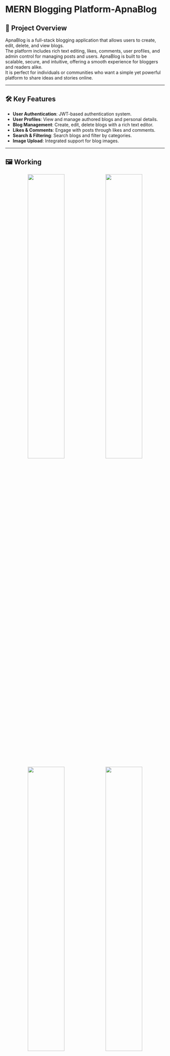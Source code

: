 # **MERN Blogging Platform-ApnaBlog**

## 📄 Project Overview
ApnaBlog is a full-stack blogging application that allows users to create, edit, delete, and view blogs.  
The platform includes rich text editing, likes, comments, user profiles, and admin control for managing posts and users.
ApnaBlog is built to be scalable, secure, and intuitive, offering a smooth experience for bloggers and readers alike.  
It is perfect for individuals or communities who want a simple yet powerful platform to share ideas and stories online.

---

## **🛠 Key Features**

- **User Authentication**: JWT-based authentication system.  
- **User Profiles**: View and manage authored blogs and personal details.  
- **Blog Management**: Create, edit, delete blogs with a rich text editor.  
- **Likes & Comments**: Engage with posts through likes and comments.  
- **Search & Filtering**: Search blogs and filter by categories.  
- **Image Upload**: Integrated support for blog images.

---
## 🖼 Working

<div align="center">
  <img src="https://github.com/user-attachments/assets/82d088d3-db22-4c52-af11-8eeb85604e9b" width="48%">
  <img src="https://github.com/user-attachments/assets/3ab9cd86-a8d4-43f6-895c-d01ba28d63af" width="48%">
</div>

<div align="center">
  <img src="https://github.com/user-attachments/assets/f109ff82-95dd-47ac-85bc-b06377563372" width="48%">
  <img src="https://github.com/user-attachments/assets/d58582b5-6181-456c-acd3-0c9f3dc1c887" width="48%">
</div>

---

## **💻 Tech Stack**

### **Frontend**
- React.js  
- Redux  
- Tailwind CSS  
- React Quill (Rich text editor)  

### **Backend**
- Node.js  
- Express.js  
- MongoDB  

### **Other Tools**
- GitHub (Version control)  
- Postman (API testing)  

---

## **🚀 Installation & Setup**

### **Backend**
```bash
cd backend
npm install
npm run dev
```

### **Frontend**
```bash
cd frontend
npm install
npm run dev
```


---

## 🖼 Screenshots
*(Add project screenshots here)*

---

## 📌 Future Enhancements
- **Real-time notifications**  
- **Dark mode toggle**  
- **Enhanced search with tags & keywords**  
- **Analytics dashboard for blogs**

---

## 📜 License
This project is licensed under the **MIT License**.
